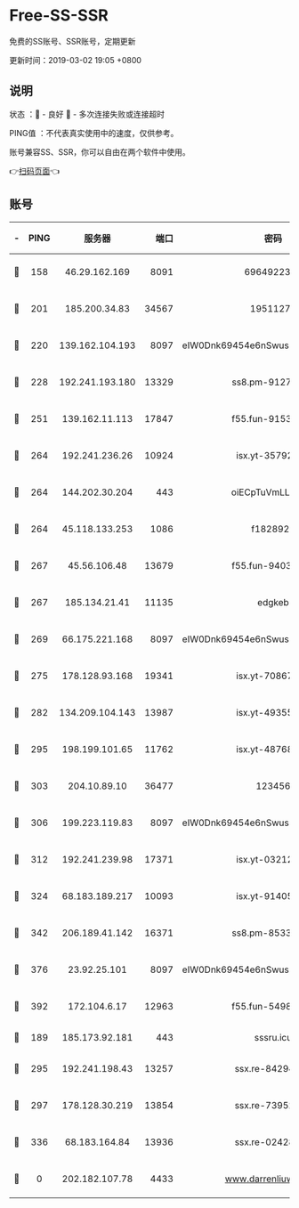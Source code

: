 # Free-SS-SSR

免费的SS账号、SSR账号，定期更新

更新时间：2019-03-02 19:05 +0800

## 说明

状态     ：🙂 - 良好 🙁 - 多次连接失败或连接超时

PING值   ：不代表真实使用中的速度，仅供参考。

账号兼容SS、SSR，你可以自由在两个软件中使用。

👉[扫码页面](https://liesauer.github.io/free-ss-ssr.github.io/)👈

## 账号

|-|PING|服务器|端口|密码|加密方式|区域|
|:----:|:----:|:-----:|-----:|:----:|:----:|:----:|
|🙂|158|46.29.162.169|8091|6964922356|aes-256-cfb|RU|
|🙂|201|185.200.34.83|34567|19511276|aes-256-cfb|US|
|🙂|220|139.162.104.193|8097|eIW0Dnk69454e6nSwuspv9DmS201tQ0D|aes-256-cfb|JP|
|🙂|228|192.241.193.180|13329|ss8.pm-91273278|aes-256-cfb|US|
|🙂|251|139.162.11.113|17847|f55.fun-91530926|aes-256-cfb|SG|
|🙂|264|192.241.236.26|10924|isx.yt-35792736|aes-256-cfb|US|
|🙂|264|144.202.30.204|443|oiECpTuVmLLxk4Ts|aes-256-cfb|US|
|🙂|264|45.118.133.253|1086|f1828920|aes-256-cfb|SG|
|🙂|267|45.56.106.48|13679|f55.fun-94035018|aes-256-cfb|US|
|🙂|267|185.134.21.41|11135|edgkeb|aes-256-cfb|GB|
|🙂|269|66.175.221.168|8097|eIW0Dnk69454e6nSwuspv9DmS201tQ0D|aes-256-cfb|US|
|🙂|275|178.128.93.168|19341|isx.yt-70867662|aes-256-cfb|SG|
|🙂|282|134.209.104.143|13987|isx.yt-49355412|aes-256-cfb|SG|
|🙂|295|198.199.101.65|11762|isx.yt-48768869|aes-256-cfb|US|
|🙂|303|204.10.89.10|36477|123456|aes-256-cfb|US|
|🙂|306|199.223.119.83|8097|eIW0Dnk69454e6nSwuspv9DmS201tQ0D|aes-256-cfb|US|
|🙂|312|192.241.239.98|17371|isx.yt-03212931|aes-256-cfb|US|
|🙂|324|68.183.189.217|10093|isx.yt-91405923|aes-256-cfb|SG|
|🙂|342|206.189.41.142|16371|ss8.pm-85330521|aes-256-cfb|SG|
|🙂|376|23.92.25.101|8097|eIW0Dnk69454e6nSwuspv9DmS201tQ0D|aes-256-cfb|US|
|🙂|392|172.104.6.17|12963|f55.fun-54984893|aes-256-cfb|US|
|🙂|189|185.173.92.181|443|sssru.icu|rc4-md5|RU|
|🙂|295|192.241.198.43|13257|ssx.re-84294373|aes-256-cfb|US|
|🙂|297|178.128.30.219|13854|ssx.re-73952571|aes-256-cfb|SG|
|🙂|336|68.183.164.84|13936|ssx.re-02428773|aes-256-cfb|US|
|🙁|0|202.182.107.78|4433|www.darrenliuwei.com|aes-256-cfb|JP|
